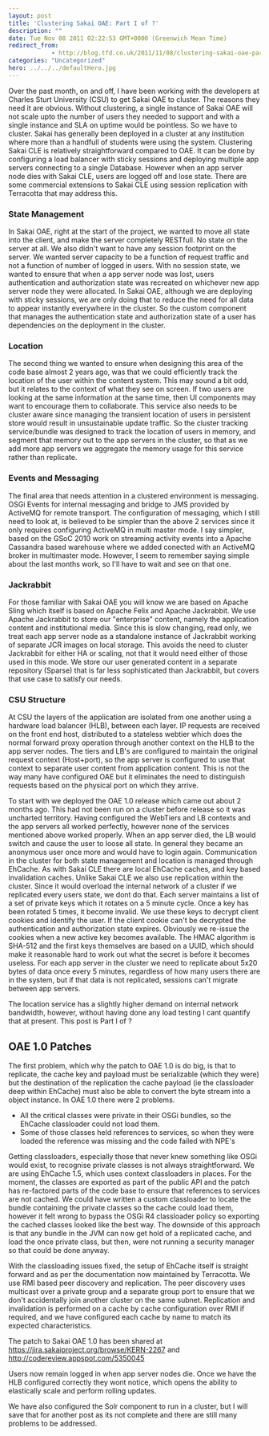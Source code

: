 ```yaml
---
layout: post
title: 'Clustering Sakai OAE: Part I of ?'
description: ""
date: Tue Nov 08 2011 02:22:53 GMT+0000 (Greenwich Mean Time)
redirect_from: 
            - http://blog.tfd.co.uk/2011/11/08/clustering-sakai-oae-part-i-of-n/
categories: "Uncategorized"
hero: ../../../defaultHero.jpg
---
```

Over the past month, on and off, I have been working with the developers at Charles Sturt University (CSU) to get Sakai OAE to cluster. The reasons they need it are obvious. Without clustering, a single instance of Sakai OAE will not scale upto the number of users they needed to support and with a single instance and SLA on uptime would be pointless. So we have to cluster. Sakai has generally been deployed in a cluster at any institution where more than a handfull of students were using the system. Clustering Sakai CLE is relatively straightforward compared to OAE. It can be done by configuring a load balancer with sticky sessions and deploying multiple app servers connecting to a single Database. However when an app server node dies with Sakai CLE, users are logged off and lose state. There are some commercial extensions to Sakai CLE using session replication with Terracotta that may address this.

### State Management

In Sakai OAE, right at the start of the project, we wanted to move all state into the client, and make the server completely RESTfull. No state on the server at all. We also didn't want to have any session footprint on the server. We wanted server capacity to be a function of request traffic and not a function of number of logged in users. With no session state, we wanted to ensure that when a app server node was lost, users authentication and authorization state was recreated on whichever new app server node they were allocated. In Sakai OAE, although we are deploying with sticky sessions, we are only doing that to reduce the need for all data to appear instantly everywhere in the cluster. So the custom component that manages the authentication state and authorization state of a user has dependencies on the deployment in the cluster.

### Location

The second thing we wanted to ensure when designing this area of the code base almost 2 years ago, was that we could efficiently track the location of the user within the content system. This may sound a bit odd, but it relates to the context of what they see on screen. If two users are looking at the same information at the same time, then UI components may want to encourage them to collaborate. This service also needs to be cluster aware since managing the transient location of users in persistent store would result in unsustainable update traffic. So the cluster tracking service/bundle was designed to track the location of users in memory, and segment that memory out to the app servers in the cluster, so that as we add more app servers we aggregate the memory usage for this service rather than replicate.

### Events and Messaging

The final area that needs attention in a clustered environment is messaging. OSGi Events for internal messaging and bridge to JMS provided by ActiveMQ for remote transport. The configuration of messaging, which I still need to look at, is believed to be simpler than the above 2 services since it only requires configuring ActiveMQ in multi master mode. I say simpler, based on the GSoC 2010 work on streaming activity events into a Apache Cassandra based warehouse where we added conected with an ActiveMQ broker in multimaster mode. However, I seem to remember saying simple about the last months work, so I'll have to wait and see on that one.

### Jackrabbit

For those familiar with Sakai OAE you will know we are based on Apache Sling which itself is based on Apache Felix and Apache Jackrabbit. We use Apache Jackrabbit to store our "enterprise" content, namely the application content and institutional media. Since this is slow changing, read only, we treat each app server node as a standalone instance of Jackrabbit working of separate JCR images on local storage. This avoids the need to cluster Jackrabbit for either HA or scaling, not that it would need either of those used in this mode. We store our user generated content in a separate repository (Sparse) that is far less sophisticated than Jackrabbit, but covers that use case to satisfy our needs.

### CSU Structure

At CSU the layers of the application are isolated from one another using a hardware load balancer (HLB), between each layer. IP requests are received on the front end host, distributed to a stateless webtier which does the normal forward proxy operation through another context on the HLB to the app server nodes. The tiers and LB's are configured to maintain the original request context (Host+port), so the app server is configured to use that context to separate user content from application content. This is not the way many have configured OAE but it eliminates the need to distinguish requests based on the physical port on which they arrive.

To start with we deployed the OAE 1.0 release which came out about 2 months ago. This had not been run on a cluster before release so it was uncharted territory. Having configured the WebTiers and LB contexts and the app servers all worked perfectly, however none of the services mentioned above worked properly. When an app server died, the LB would switch and cause the user to loose all state. In general they became an anonymous user once more and would have to login again. Communication in the cluster for both state management and location is managed through EhCache. As with Sakai CLE there are local EhCache caches, and key based invalidation caches. Unlike Sakai CLE we also use replication within the cluster. Since it would overload the internal network of a cluster if we replicated every users state, we dont do that. Each server maintains a list of a set of private keys which it rotates on a 5 minute cycle. Once a key has been rotated 5 times, it become invalid. We use these keys to decrypt client cookies and identify the user. If the client cookie can't be decrypted the authentication and authorization state expires. Obviously we re-issue the cookies when a new active key becomes available. The HMAC algorithm is SHA-512 and the first keys themselves are based on a UUID, which should make it reasonable hard to work out what the secret is before it becomes useless. For each app server in the cluster we need to replicate about 5x20 bytes of data once every 5 minutes, regardless of how many users there are in the system, but if that data is not replicated, sessions can't migrate between app servers.

The location service has a slightly higher demand on internal network bandwidth, however, without having done any load testing I cant quantify that at present. This post is Part I of ?

## OAE 1.0 Patches

The first problem, which why the patch to OAE 1.0 is do big, is that to replicate, the cache key and payload must be serializable (which they were) but the destination of the replication the cache payload (ie the classloader deep within EhCache) must also be able to convert the byte stream into a object instance. In OAE 1.0 there were 2 problems.

- All the critical classes were private in their OSGi bundles, so the EhCache classloader could not load them.
- Some of those classes held references to services, so when they were loaded the reference was missing and the code failed with NPE's

Getting classloaders, especially those that never knew something like OSGi would exist, to recognise private classes is not always straightforward. We are using EhCache 1.5, which uses context classloaders in places. For the moment, the classes are exported as part of the public API and the patch has re-factored parts of the code base to ensure that references to services are not cached. We could have written a custom classloader to locate the bundle containing the private classes so the cache could load them, however it felt wrong to bypass the OSGi R4 classloader policy so exporting the cached classes looked like the best way. The downside of this approach is that any bundle in the JVM can now get hold of a replicated cache, and load the once private class, but then, were not running a security manager so that could be done anyway.

With the classloading issues fixed, the setup of EhCache itself is straight forward and as per the documentation now maintained by Terracotta. We use RMI based peer discovery and replication. The peer discovery uses multicast over a private group and a separate group port to ensure that we don't accidentally join another cluster on the same subnet. Replication and invalidation is performed on a cache by cache configuration over RMI if required, and we have configured each cache by name to match its expected characteristics.

The patch to Sakai OAE 1.0 has been shared at <https://jira.sakaiproject.org/browse/KERN-2267> and <http://codereview.appspot.com/5350045>

Users now remain logged in when app server nodes die. Once we have the HLB configured correctly they wont notice, which opens the ability to elastically scale and perform rolling updates.

We have also configured the Solr component to run in a cluster, but I will save that for another post as its not complete and there are still many problems to be addressed.
